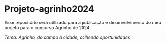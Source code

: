 # Projeto-agrinho2024
Esse repositório será utilizado para a publicação e desenvolvimento do meu projeto para o concurso Agrinho de 2024.

*Tema: Agrinho, do campo à cidade, colhendo oportunidades*